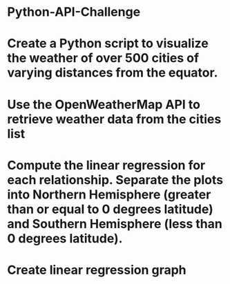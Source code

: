 # Python-API-Challenge
# Create a Python script to visualize the weather of over 500 cities of varying distances from the equator.
# Use the OpenWeatherMap API to retrieve weather data from the cities list
# Compute the linear regression for each relationship. Separate the plots into Northern Hemisphere (greater than or equal to 0 degrees latitude) and Southern Hemisphere (less than 0 degrees latitude).
# Create linear regression graph
